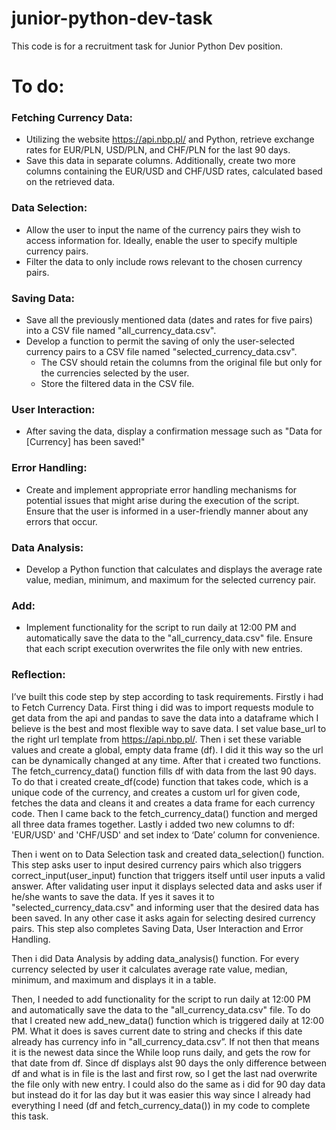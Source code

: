 # junior-python-dev-task
This code is for a recruitment task for Junior Python Dev position.


# To do:

### Fetching Currency Data:

- Utilizing the website https://api.nbp.pl/ and Python, retrieve exchange rates for EUR/PLN, USD/PLN, and CHF/PLN for the last 90 days.
- Save this data in separate columns. Additionally, create two more columns containing the EUR/USD and CHF/USD rates, calculated based on the retrieved data.

### Data Selection:

- Allow the user to input the name of the currency pairs they wish to access information for. Ideally, enable the user to specify multiple currency pairs.
- Filter the data to only include rows relevant to the chosen currency pairs.

### Saving Data:

- Save all the previously mentioned data (dates and rates for five pairs) into a CSV file named "all_currency_data.csv".
- Develop a function to permit the saving of only the user-selected currency pairs to a CSV file named "selected_currency_data.csv".
    - The CSV should retain the columns from the original file but only for the currencies selected by the user.
    - Store the filtered data in the CSV file.

### User Interaction:

- After saving the data, display a confirmation message such as "Data for [Currency] has been saved!"

### Error Handling:

- Create and implement appropriate error handling mechanisms for potential issues that might arise during the execution of the script. Ensure that the user is informed in a user-friendly manner about any errors that occur.

### Data Analysis:

- Develop a Python function that calculates and displays the average rate value, median, minimum, and maximum for the selected currency pair.

### Add:

- Implement functionality for the script to run daily at 12:00 PM and automatically save the data to the "all_currency_data.csv" file. Ensure that each script execution overwrites the file only with new entries.

### Reflection:

I’ve built this code step by step according to task requirements. Firstly i had to Fetch Currency Data. First thing i did was to import requests module to get data from the api and pandas to save the data into a dataframe which I believe is the best and most flexible way to save data. I set value base_url to the right url template from https://api.nbp.pl/. Then i set these variable values and create a global, empty data frame (df). I did it this way so the url can be dynamically changed at any time. After that i created two functions. The fetch_currency_data() function fills df with data from the last 90 days. To do that i created create_df(code) function that takes code, which is a unique code of the currency, and creates a custom url for given code, fetches the data and cleans it and creates a data frame for each currency code. Then I came back to the fetch_currency_data() function and merged all three data frames together. Lastly i added two new columns to df: 'EUR/USD' and 'CHF/USD' and set index to ‘Date’ column for convenience.

Then i went on to Data Selection task and created data_selection() function. This step asks user to input desired currency pairs which also triggers correct_input(user_input) function that triggers itself until user inputs a valid answer. After validating user input it displays selected data and asks user if he/she wants to save the data. If yes it saves it to "selected_currency_data.csv" and informing user that the desired data has been saved. In any other case it asks again for selecting desired currency pairs. This step also completes Saving Data, User Interaction and Error Handling.

Then i did Data Analysis by adding data_analysis() function. For every currency selected by user it calculates average rate value, median, minimum, and maximum and displays it in a table. 

Then, I needed to add functionality for the script to run daily at 12:00 PM and automatically save the data to the "all_currency_data.csv" file. To do that I created new add_new_data()
  function which is triggered daily at 12:00 PM. What it does is saves current date to string and checks if this date already has currency info in "all_currency_data.csv”. If not then that means it is the newest data since the While loop runs daily, and gets the row for that date from df. Since df displays alst 90 days the only difference between df and what is in file is the last and first row, so I get the last nad overwrite the file only with new entry. I could also do the same as i did for 90 day data but instead do it for las day but it was easier this way since I already had everything I need (df and fetch_currency_data()) in my code to complete this task. 
